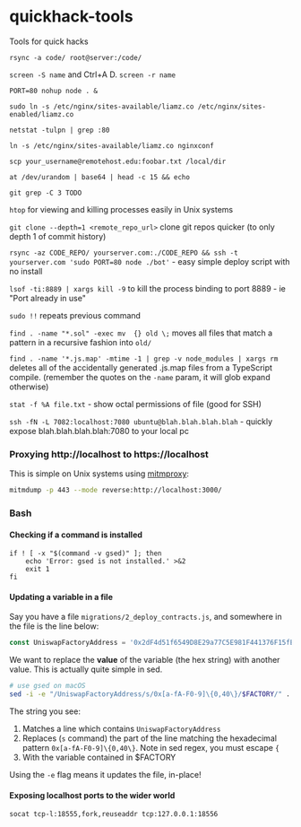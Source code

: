 # quickhack-tools
Tools for quick hacks

`rsync -a code/ root@server:/code/`

`screen -S name` and Ctrl+A D. `screen -r name`

`PORT=80 nohup node . &`

`sudo ln -s /etc/nginx/sites-available/liamz.co /etc/nginx/sites-enabled/liamz.co`

`netstat -tulpn | grep :80`

`ln -s /etc/nginx/sites-available/liamz.co nginxconf`

`scp your_username@remotehost.edu:foobar.txt /local/dir`

`at /dev/urandom | base64 | head -c 15 && echo`

`git grep -C 3 TODO`

`htop` for viewing and killing processes easily in Unix systems

`git clone --depth=1 <remote_repo_url>` clone git repos quicker (to only depth 1 of commit history)

`rsync -az CODE_REPO/ yourserver.com:./CODE_REPO && ssh -t yourserver.com 'sudo PORT=80 node ./bot'` - easy simple deploy script with no install

`lsof -ti:8889 | xargs kill -9` to kill the process binding to port 8889 - ie "Port already in use"

`sudo !!` repeats previous command

`find . -name "*.sol" -exec mv  {} old \;` moves all files that match a pattern in a recursive fashion into `old/`

`find . -name '*.js.map' -mtime -1 | grep -v node_modules | xargs rm` deletes all of the accidentally generated .js.map files from a TypeScript compile. (remember the quotes on the `-name` param, it will glob expand otherwise)

`stat -f %A file.txt` - show octal permissions of file (good for SSH)

`ssh -fN -L 7082:localhost:7080 ubuntu@blah.blah.blah.blah` - quickly expose blah.blah.blah.blah:7080 to your local pc

### Proxying http://localhost to https://localhost
This is simple on Unix systems using [mitmproxy](https://mitmproxy.org/):

```bash
mitmdump -p 443 --mode reverse:http://localhost:3000/
```

### Bash
#### Checking if a command is installed
```
if ! [ -x "$(command -v gsed)" ]; then
    echo 'Error: gsed is not installed.' >&2
    exit 1
fi
```

#### Updating a variable in a file
Say you have a file `migrations/2_deploy_contracts.js`, and somewhere in the file is the line below:

```js
const UniswapFactoryAddress = '0x2dF4d51f6549D8E29a77C5E981F441376F15fE15' // UniswapFactory contract address
```

We want to replace the **value** of the variable (the hex string) with another value. This is actually quite simple in sed. 

```sh
# use gsed on macOS
sed -i -e "/UniswapFactoryAddress/s/0x[a-fA-F0-9]\{0,40\}/$FACTORY/" ../../migrations/2_deploy_contracts.js
```

The string you see:
 1. Matches a line which contains `UniswapFactoryAddress`
 2. Replaces (`s` command) the part of the line matching the hexadecimal pattern `0x[a-fA-F0-9]\{0,40\}`. Note in sed regex, you must escape `{`
 3. With the variable contained in $FACTORY

Using the `-e` flag means it updates the file, in-place!

#### Exposing localhost ports to the wider world

`socat tcp-l:18555,fork,reuseaddr tcp:127.0.0.1:18556`
